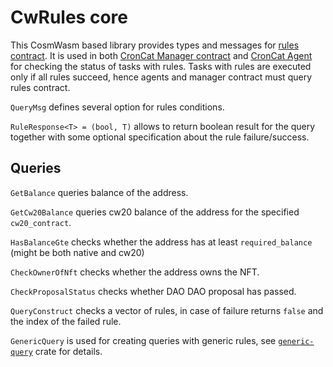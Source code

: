 # CwRules core

This CosmWasm based library provides types and messages for [rules contract](https://github.com/CronCats/cw-croncat/tree/main/contracts/cw-rules). It is used in both [CronCat Manager contract](https://github.com/CronCats/cw-croncat) and [CronCat Agent](https://github.com/CronCats/croncat-rs) for checking the status of tasks with rules. Tasks with rules are executed only if all rules succeed, hence agents and manager contract must query rules contract.

`QueryMsg` defines several option for rules conditions. 

`RuleResponse<T> = (bool, T)` allows to return boolean result for the query together with some optional specification about the rule failure/success.

## Queries

`GetBalance` queries balance of the address.

`GetCw20Balance` queries cw20 balance of the address for the specified `cw20_contract`.

`HasBalanceGte` checks whether the address has at least `required_balance` (might be both native and cw20)

`CheckOwnerOfNft` checks whether the address owns the NFT.

`CheckProposalStatus` checks whether DAO DAO proposal has passed.

`QueryConstruct` checks a vector of rules, in case of failure returns `false` and the index of the failed rule.

`GenericQuery` is used for creating queries with generic rules, see [`generic-query`](https://github.com/CronCats/cw-croncat/tree/main/packages/generic-query) crate for details.